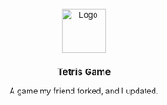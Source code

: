 <div id="top"></div>
<br />
<div align="center">
  <a href="https://github.com/YungSamzy/Hunter-Tetris">
    <img src="https://cdn-icons-png.flaticon.com/512/743/743983.png" alt="Logo" width="80" height="80">
  </a>

  <h3 align="center">Tetris Game</h3>

  <p align="center">
    A game my friend forked, and I updated.
  </p>
</div>
